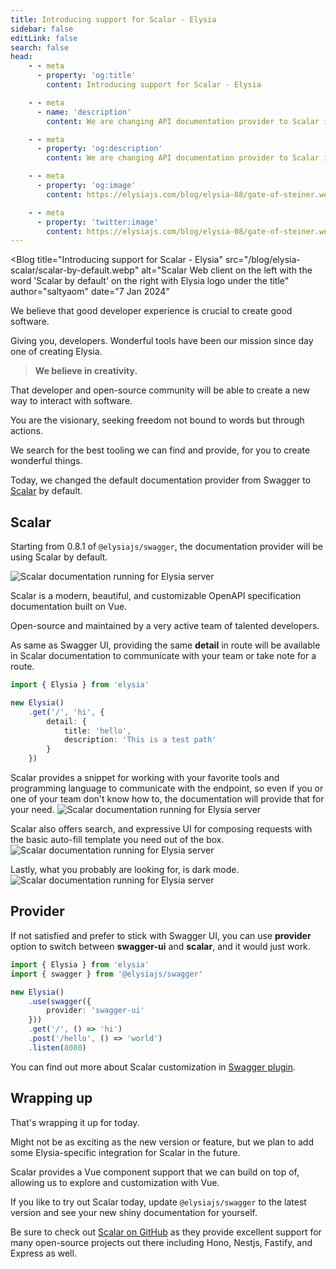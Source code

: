 ```yaml
---
title: Introducing support for Scalar - Elysia
sidebar: false
editLink: false
search: false
head:
    - - meta
      - property: 'og:title'
        content: Introducing support for Scalar - Elysia

    - - meta
      - name: 'description'
        content: We are changing API documentation provider to Scalar instead of Swagger UI by default. Scalar is a modern, beautiful API references for OpenAPI compatible, and customizable  built on-top of Vue. Elysia now ship @elysia/swagger package by using Scalar as a default provider, with option to switch back to Swagger UI if need.

    - - meta
      - property: 'og:description'
        content: We are changing API documentation provider to Scalar instead of Swagger UI by default. Scalar is a modern, beautiful API references for OpenAPI compatible, and customizable  built on-top of Vue. Elysia now ship @elysia/swagger package by using Scalar as a default provider, with option to switch back to Swagger UI if need.

    - - meta
      - property: 'og:image'
        content: https://elysiajs.com/blog/elysia-08/gate-of-steiner.webp

    - - meta
      - property: 'twitter:image'
        content: https://elysiajs.com/blog/elysia-08/gate-of-steiner.webp
---
```


<script setup>
    import Blog from '../../components/blog/Layout.vue'
</script>

<Blog
    title="Introducing support for Scalar - Elysia"
    src="/blog/elysia-scalar/scalar-by-default.webp"
    alt="Scalar Web client on the left with the word 'Scalar by default' on the right with Elysia logo under the title"
    author="saltyaom"
    date="7 Jan 2024"
>

We believe that good developer experience is crucial to create good software.

Giving you, developers. Wonderful tools have been our mission since day one of creating Elysia.

> **We believe in creativity.**

That developer and open-source community will be able to create a new way to interact with software.

You are the visionary, seeking freedom not bound to words but through actions.

We search for the best tooling we can find and provide, for you to create wonderful things.

Today, we changed the default documentation provider from Swagger to [Scalar](https://github.com/scalar/scalar) by default.

## Scalar
Starting from 0.8.1 of `@elysiajs/swagger`, the documentation provider will be using Scalar by default.

![Scalar documentation running for Elysia server](/blog/elysia-scalar/landing.webp)

Scalar is a modern, beautiful, and customizable OpenAPI specification documentation built on Vue.

Open-source and maintained by a very active team of talented developers.

As same as Swagger UI, providing the same **detail** in route will be available in Scalar documentation to communicate with your team or take note for a route.

```typescript
import { Elysia } from 'elysia'

new Elysia()
    .get('/', 'hi', {
        detail: {
            title: 'hello',
            description: 'This is a test path'
        }
    })
```

Scalar provides a snippet for working with your favorite tools and programming language to communicate with the endpoint, so even if you or one of your team don't know how to, the documentation will provide that for your need.
![Scalar documentation running for Elysia server](/blog/elysia-scalar/snippet.webp)

Scalar also offers search, and expressive UI for composing requests with the basic auto-fill template you need out of the box.
![Scalar documentation running for Elysia server](/blog/elysia-scalar/editor.webp)

Lastly, what you probably are looking for, is dark mode.
![Scalar documentation running for Elysia server](/blog/elysia-scalar/dark-mode.webp)

## Provider
If not satisfied and prefer to stick with Swagger UI, you can use **provider** option to switch between **swagger-ui** and **scalar**, and it would just work.

```typescript
import { Elysia } from 'elysia'
import { swagger } from '@elysiajs/swagger'

new Elysia()
    .use(swagger({
        provider: 'swagger-ui'
    }))
    .get('/', () => 'hi')
    .post('/hello', () => 'world')
    .listen(8080)
```

You can find out more about Scalar customization in [Swagger plugin](/plugins/swagger).

## Wrapping up

That's wrapping it up for today. 

Might not be as exciting as the new version or feature, but we plan to add some Elysia-specific integration for Scalar in the future.

Scalar provides a Vue component support that we can build on top of, allowing us to explore and customization with Vue.

If you like to try out Scalar today, update `@elysiajs/swagger` to the latest version and see your new shiny documentation for yourself.

Be sure to check out [Scalar on GitHub](https://github.com/scalar/scalar) as they provide excellent support for many open-source projects out there including Hono, Nestjs, Fastify, and Express as well.

</Blog>

